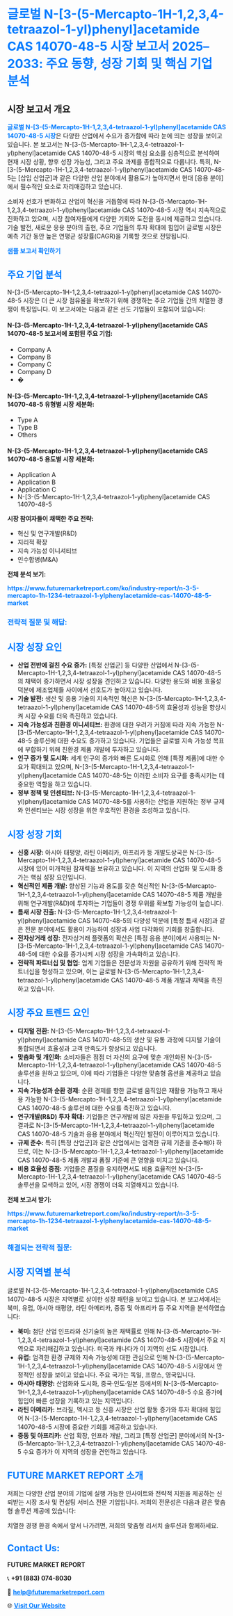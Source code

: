 <h1 style="color: #007BFF;">글로벌 N-[3-(5-Mercapto-1H-1,2,3,4-tetraazol-1-yl)phenyl]acetamide CAS 14070-48-5 시장 보고서 2025–2033: 주요 동향, 성장 기회 및 핵심 기업 분석</h1>

<section id="overview">
<h2>시장 보고서 개요</h2>
<p><a href="https://www.futuremarketreport.com/ko/industry-report/n-3-5-mercapto-1h-1234-tetraazol-1-ylphenylacetamide-cas-14070-48-5-market" style="color: #007BFF; text-decoration: none;"><strong>글로벌 N-[3-(5-Mercapto-1H-1,2,3,4-tetraazol-1-yl)phenyl]acetamide CAS 14070-48-5 시장</strong></a>은 다양한 산업에서 수요가 증가함에 따라 눈에 띄는 성장을 보이고 있습니다. 본 보고서는 N-[3-(5-Mercapto-1H-1,2,3,4-tetraazol-1-yl)phenyl]acetamide CAS 14070-48-5 시장의 핵심 요소를 심층적으로 분석하여 현재 시장 상황, 향후 성장 가능성, 그리고 주요 과제를 종합적으로 다룹니다. 특히, N-[3-(5-Mercapto-1H-1,2,3,4-tetraazol-1-yl)phenyl]acetamide CAS 14070-48-5는 [삽입 산업군]과 같은 다양한 산업 분야에서 활용도가 높아지면서 현대 [응용 분야]에서 필수적인 요소로 자리매김하고 있습니다.</p>
<p>소비자 선호가 변화하고 산업이 혁신을 거듭함에 따라 N-[3-(5-Mercapto-1H-1,2,3,4-tetraazol-1-yl)phenyl]acetamide CAS 14070-48-5 시장 역시 지속적으로 진화하고 있으며, 시장 참여자들에게 다양한 기회와 도전을 동시에 제공하고 있습니다. 기술 발전, 새로운 응용 분야의 출현, 주요 기업들의 투자 확대에 힘입어 글로벌 시장은 예측 기간 동안 높은 연평균 성장률(CAGR)을 기록할 것으로 전망됩니다.</p>
</section>

<section id="overview">
<p><a href="https://www.futuremarketreport.com/ko/request-sample/reportId=112538" style="color: #007BFF; text-decoration: none;"><strong>샘플 보고서 확인하기</strong></a></p>
</section>

<section id="key-players">
<h2 style="color: #007BFF;">주요 기업 분석</h2>
<p>N-[3-(5-Mercapto-1H-1,2,3,4-tetraazol-1-yl)phenyl]acetamide CAS 14070-48-5 시장은 더 큰 시장 점유율을 확보하기 위해 경쟁하는 주요 기업들 간의 치열한 경쟁이 특징입니다. 이 보고서에는 다음과 같은 선도 기업들이 포함되어 있습니다:</p>
<h4>N-[3-(5-Mercapto-1H-1,2,3,4-tetraazol-1-yl)phenyl]acetamide CAS 14070-48-5 보고서에 포함된 주요 기업:</h4>
<ul><li>Company A</li><li>Company B</li><li>Company C</li><li>Company D</li><li>�</li></ul>
<h4>N-[3-(5-Mercapto-1H-1,2,3,4-tetraazol-1-yl)phenyl]acetamide CAS 14070-48-5 유형별 시장 세분화:</h4>
<ul><li>Type A</li><li>Type B</li><li>Others</li></ul>

<h4>N-[3-(5-Mercapto-1H-1,2,3,4-tetraazol-1-yl)phenyl]acetamide CAS 14070-48-5 용도별 시장 세분화:</h4>
<ul><li>Application A</li><li>Application B</li><li>Application C</li><li>N-[3-(5-Mercapto-1H-1,2,3,4-tetraazol-1-yl)phenyl]acetamide CAS 14070-48-5</li></ul>
<p><strong>시장 참여자들이 채택한 주요 전략:</strong></p>
<ul>
<li>혁신 및 연구개발(R&D)</li>
<li>지리적 확장</li>
<li>지속 가능성 이니셔티브</li>
<li>인수합병(M&A)</li>
</ul>
</section>

<section>
<p><strong>전체 분석 보기:</strong></p><a href="https://www.futuremarketreport.com/ko/industry-report/n-3-5-mercapto-1h-1234-tetraazol-1-ylphenylacetamide-cas-14070-48-5-market" style="color: #007BFF; text-decoration: none;"><strong>https://www.futuremarketreport.com/ko/industry-report/n-3-5-mercapto-1h-1234-tetraazol-1-ylphenylacetamide-cas-14070-48-5-market</strong></a>
<h3 style="color: #007BFF;">전략적 질문 및 해답:</h3>
</section>

<section id="driving-factors">
<h2 style="color: #007BFF;">시장 성장 요인</h2>
<ul>
<li><strong>산업 전반에 걸친 수요 증가:</strong> [특정 산업군] 등 다양한 산업에서 N-[3-(5-Mercapto-1H-1,2,3,4-tetraazol-1-yl)phenyl]acetamide CAS 14070-48-5의 채택이 증가하면서 시장 성장을 견인하고 있습니다. 다양한 용도와 비용 효율성 덕분에 제조업체들 사이에서 선호도가 높아지고 있습니다.</li>
<li><strong>기술 발전:</strong> 생산 및 응용 기술의 지속적인 혁신은 N-[3-(5-Mercapto-1H-1,2,3,4-tetraazol-1-yl)phenyl]acetamide CAS 14070-48-5의 효율성과 성능을 향상시켜 시장 수요를 더욱 촉진하고 있습니다.</li>
<li><strong>지속 가능성과 친환경 이니셔티브:</strong> 환경에 대한 우려가 커짐에 따라 지속 가능한 N-[3-(5-Mercapto-1H-1,2,3,4-tetraazol-1-yl)phenyl]acetamide CAS 14070-48-5 솔루션에 대한 수요도 증가하고 있습니다. 기업들은 글로벌 지속 가능성 목표에 부합하기 위해 친환경 제품 개발에 투자하고 있습니다.</li>
<li><strong>인구 증가 및 도시화:</strong> 세계 인구의 증가와 빠른 도시화로 인해 [특정 제품]에 대한 수요가 확대되고 있으며, N-[3-(5-Mercapto-1H-1,2,3,4-tetraazol-1-yl)phenyl]acetamide CAS 14070-48-5는 이러한 소비자 요구를 충족시키는 데 중요한 역할을 하고 있습니다.</li>
<li><strong>정부 정책 및 인센티브:</strong> N-[3-(5-Mercapto-1H-1,2,3,4-tetraazol-1-yl)phenyl]acetamide CAS 14070-48-5를 사용하는 산업을 지원하는 정부 규제와 인센티브는 시장 성장을 위한 우호적인 환경을 조성하고 있습니다.</li>
</ul>
</section>

<section id="growth-opportunities">
<h2 style="color: #007BFF;">시장 성장 기회</h2>
<ul>
<li><strong>신흥 시장:</strong> 아시아 태평양, 라틴 아메리카, 아프리카 등 개발도상국은 N-[3-(5-Mercapto-1H-1,2,3,4-tetraazol-1-yl)phenyl]acetamide CAS 14070-48-5 시장에 있어 미개척된 잠재력을 보유하고 있습니다. 이 지역의 산업화 및 도시화 증가는 핵심 성장 요인입니다.</li>
<li><strong>혁신적인 제품 개발:</strong> 향상된 기능과 용도를 갖춘 혁신적인 N-[3-(5-Mercapto-1H-1,2,3,4-tetraazol-1-yl)phenyl]acetamide CAS 14070-48-5 제품 개발을 위해 연구개발(R&D)에 투자하는 기업들이 경쟁 우위를 확보할 가능성이 높습니다.</li>
<li><strong>틈새 시장 진출:</strong> N-[3-(5-Mercapto-1H-1,2,3,4-tetraazol-1-yl)phenyl]acetamide CAS 14070-48-5의 다양성 덕분에 [특정 틈새 시장]과 같은 전문 분야에서도 활용이 가능하여 성장과 사업 다각화의 기회를 창출합니다.</li>
<li><strong>전자상거래 성장:</strong> 전자상거래 플랫폼의 확산은 [특정 응용 분야]에서 사용되는 N-[3-(5-Mercapto-1H-1,2,3,4-tetraazol-1-yl)phenyl]acetamide CAS 14070-48-5에 대한 수요를 증가시켜 시장 성장을 가속화하고 있습니다.</li>
<li><strong>전략적 파트너십 및 협업:</strong> 업계 기업들은 전문성과 자원을 공유하기 위해 전략적 파트너십을 형성하고 있으며, 이는 글로벌 N-[3-(5-Mercapto-1H-1,2,3,4-tetraazol-1-yl)phenyl]acetamide CAS 14070-48-5 제품 개발과 채택을 촉진하고 있습니다.</li>
</ul>
</section>

<section id="trending-factors">
<h2 style="color: #007BFF;">시장 주요 트렌드 요인</h2>
<ul>
<li><strong>디지털 전환:</strong> N-[3-(5-Mercapto-1H-1,2,3,4-tetraazol-1-yl)phenyl]acetamide CAS 14070-48-5의 생산 및 유통 과정에 디지털 기술이 통합되면서 효율성과 고객 만족도가 향상되고 있습니다.</li>
<li><strong>맞춤화 및 개인화:</strong> 소비자들은 점점 더 자신의 요구에 맞춘 개인화된 N-[3-(5-Mercapto-1H-1,2,3,4-tetraazol-1-yl)phenyl]acetamide CAS 14070-48-5 솔루션을 원하고 있으며, 이에 따라 기업들은 다양한 맞춤형 옵션을 제공하고 있습니다.</li>
<li><strong>지속 가능성과 순환 경제:</strong> 순환 경제를 향한 글로벌 움직임은 재활용 가능하고 재사용 가능한 N-[3-(5-Mercapto-1H-1,2,3,4-tetraazol-1-yl)phenyl]acetamide CAS 14070-48-5 솔루션에 대한 수요를 촉진하고 있습니다.</li>
<li><strong>연구개발(R&D) 투자 확대:</strong> 기업들은 연구개발에 많은 자원을 투입하고 있으며, 그 결과로 N-[3-(5-Mercapto-1H-1,2,3,4-tetraazol-1-yl)phenyl]acetamide CAS 14070-48-5 기술과 응용 분야에서 혁신적인 발전이 이루어지고 있습니다.</li>
<li><strong>규제 준수:</strong> 특히 [특정 산업군]과 같은 산업에서는 엄격한 규제 기준을 준수해야 하므로, 이는 N-[3-(5-Mercapto-1H-1,2,3,4-tetraazol-1-yl)phenyl]acetamide CAS 14070-48-5 제품 개발과 품질 기준에 큰 영향을 미치고 있습니다.</li>
<li><strong>비용 효율성 중점:</strong> 기업들은 품질을 유지하면서도 비용 효율적인 N-[3-(5-Mercapto-1H-1,2,3,4-tetraazol-1-yl)phenyl]acetamide CAS 14070-48-5 솔루션을 모색하고 있어, 시장 경쟁이 더욱 치열해지고 있습니다.</li>
</ul>
</section>

<section>
<p><strong>전체 보고서 받기:</strong></p><a href="https://www.futuremarketreport.com/ko/industry-report/n-3-5-mercapto-1h-1234-tetraazol-1-ylphenylacetamide-cas-14070-48-5-market" style="color: #007BFF; text-decoration: none;"><strong>https://www.futuremarketreport.com/ko/industry-report/n-3-5-mercapto-1h-1234-tetraazol-1-ylphenylacetamide-cas-14070-48-5-market</strong></a>
<h3 style="color: #007BFF;">해결되는 전략적 질문:</h3>
</section>

<section id="regional-analysis">
<h2 style="color: #007BFF;">시장 지역별 분석</h2>
<p>글로벌 N-[3-(5-Mercapto-1H-1,2,3,4-tetraazol-1-yl)phenyl]acetamide CAS 14070-48-5 시장은 지역별로 상이한 성장 패턴을 보이고 있습니다. 본 보고서에서는 북미, 유럽, 아시아 태평양, 라틴 아메리카, 중동 및 아프리카 등 주요 지역을 분석하였습니다:</p>
<ul>
<li><strong>북미:</strong> 첨단 산업 인프라와 신기술의 높은 채택률로 인해 N-[3-(5-Mercapto-1H-1,2,3,4-tetraazol-1-yl)phenyl]acetamide CAS 14070-48-5 시장에서 주요 지역으로 자리매김하고 있습니다. 미국과 캐나다가 이 지역의 선도 시장입니다.</li>
<li><strong>유럽:</strong> 엄격한 환경 규제와 지속 가능성에 대한 관심으로 인해 N-[3-(5-Mercapto-1H-1,2,3,4-tetraazol-1-yl)phenyl]acetamide CAS 14070-48-5 시장에서 안정적인 성장을 보이고 있습니다. 주요 국가는 독일, 프랑스, 영국입니다.</li>
<li><strong>아시아 태평양:</strong> 산업화와 도시화, 중국·인도·일본 등에서의 N-[3-(5-Mercapto-1H-1,2,3,4-tetraazol-1-yl)phenyl]acetamide CAS 14070-48-5 수요 증가에 힘입어 빠른 성장을 기록하고 있는 지역입니다.</li>
<li><strong>라틴 아메리카:</strong> 브라질, 멕시코 등 신흥 시장은 산업 활동 증가와 투자 확대에 힘입어 N-[3-(5-Mercapto-1H-1,2,3,4-tetraazol-1-yl)phenyl]acetamide CAS 14070-48-5 시장에 중요한 기회를 제공하고 있습니다.</li>
<li><strong>중동 및 아프리카:</strong> 산업 확장, 인프라 개발, 그리고 [특정 산업군] 분야에서의 N-[3-(5-Mercapto-1H-1,2,3,4-tetraazol-1-yl)phenyl]acetamide CAS 14070-48-5 수요 증가가 이 지역의 성장을 견인하고 있습니다.</li>
</ul>
</section>

<footer>
<h2 style="color: #007BFF;">FUTURE MARKET REPORT 소개</h2>
<p>저희는 다양한 산업 분야의 기업에 실행 가능한 인사이트와 전략적 지원을 제공하는 신뢰받는 시장 조사 및 컨설팅 서비스 전문 기업입니다. 저희의 전문성은 다음과 같은 맞춤형 솔루션 제공에 있습니다:</p>

<p>치열한 경쟁 환경 속에서 앞서 나가려면, 저희의 맞춤형 리서치 솔루션과 함께하세요.</p>

<h2 style="color: #007BFF;">Contact Us:</h2>
<p><strong>FUTURE MARKET REPORT</strong></p>
<p>📞 <strong>+91 (883) 074-8030</strong></p>
<p>📧 <strong><a href="mailto:help@futuremarketreport.com" style="color: #007BFF;">help@futuremarketreport.com</a></strong></p>
<p>🌐 <strong><a href="https://www.futuremarketreport.com/" style="color: #007BFF;">Visit Our Website</a></strong></p>
</footer>